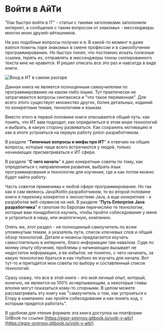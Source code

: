 # Войти в АйТи

"Как быстро войти в IT" - статьи с такими заголовками заполонили интернет, а сообщения с таким вопросом от знакомых - мессенджеры многих моих друзей-айтишников.

Не раз подобные вопросы получал и я. В какой-то момент я даже взялся помочь паре знакомых в смене профессии и в самообучении программированию. Но быстро понял, что постоянно искать полезные ссылки, терять их, отправлять в мессенджеры тонны скопированного текста мне не нравится. И решил описать все это раз и навсегда в виде книги.&#x20;

![Вход в ИТ в самом разгаре](.gitbook/assets/DSC\_0664.jpg)

Данная книга не является полноценным самоучителем по программированию на каком-либо языке. Тут практически не затрагиваются вопросы синтаксиса и "что такое переменная". Для всего этого существует множество других, более детальных, изданий по конкретным темам, технологиям и языкам.

Вместо этого в первой половине книги описывается общий путь: как понять, что ИТ вам подходит, как определиться в этом море технологий и выбрать, в какую сторону развиваться. Как сохранить мотивацию и как в итоге устроиться на первую работу junior-разработчиком.&#x20;

В разделе "**Типичные вопросы и мифы про ИТ**" я отвечаю на общие вопросы, которые чаще всего встречаются у людей, только начинающих присматриваться к ИТ сфере.

В разделе "**С чего начать**" я даю конкретные советы по тому, как определиться с направлением развития, выбрать язык программирования и технологии для изучения, где и как потом можно будет найти работу.

Часть советов применимы к любой сфере программирования. Но так как я сам являюсь Java/Kotlin разработчиком, то во второй половине книги я перехожу конкретно к экосистеме Java, а еще конкретнее - к разработке веб-сервисов на ней. В разделе "**Путь Enterprise Java разработчика**" я галопом по Европам перечисляю те технологии, которые вам понадобится изучить, чтобы пройти собеседование у меня и устроиться в нашу, или аналогичную, компанию. &#x20;

Опять же, этот раздел - не полноценный самоучитель по всем упомянутым темам, а указатель пути, список ключевых слов и общий обзор технологий. Детали и нюансы предлагается изучать самостоятельно в интернете, благо информации там навалом. Судя по моему опыту обучения, проблемы у начинающих вызывает не недостаток информации, а ее избыток: не понятно, с чего начинать, за какую технологию браться и как глубоко ее изучать для начала. Вот тут-то и пригодятся мои советы по выбору и составленный список технологий.

Сразу скажу, что все в этой книге - это мой личный опыт, который, конечно, не является на 100% исчерпывающим, а некоторые главы вполне могут показаться кому-то спорными.  В целом можете рассматривать эту книгу как "самоучитель о том, как устроиться к Егору в компанию: как пройти собеседование и как понять код, с которым придется работать".&#x20;

В удобном для чтения формате эта книга доступна на платформе GitBook по ссылке [https://egor-smirnov.gitbook.io/voiti-v-aiti/](https://egor-smirnov.gitbook.io/voiti-v-aiti/)
